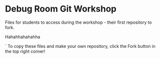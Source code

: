 # Debug Room Git Workshop
Files for students to access during the workshop - their first repository to fork.

Hahahhahahahha



`
To copy these files and make your own repository, click the Fork button in the top right corner!
